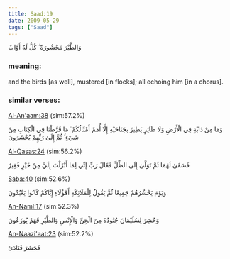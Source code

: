 ```yaml
---
title: Saad:19
date: 2009-05-29
tags: ["Saad"]
---
```

وَالطَّيْرَ مَحْشُورَةً ۖ كُلٌّ لَهُ أَوَّابٌ
### meaning: 
and the birds [as well], mustered [in flocks]; all echoing him [in a chorus].
### similar verses: 

[Al-An'aam:38](/6/38) (sim:57.2%)

وَمَا مِنْ دَابَّةٍ فِي الْأَرْضِ وَلَا طَائِرٍ يَطِيرُ بِجَنَاحَيْهِ إِلَّا أُمَمٌ أَمْثَالُكُمْ ۚ مَا فَرَّطْنَا فِي الْكِتَابِ مِنْ شَيْءٍ ۚ ثُمَّ إِلَىٰ رَبِّهِمْ يُحْشَرُونَ

[Al-Qasas:24](/28/24) (sim:56.2%)

فَسَقَىٰ لَهُمَا ثُمَّ تَوَلَّىٰ إِلَى الظِّلِّ فَقَالَ رَبِّ إِنِّي لِمَا أَنْزَلْتَ إِلَيَّ مِنْ خَيْرٍ فَقِيرٌ

[Saba:40](/34/40) (sim:52.6%)

وَيَوْمَ يَحْشُرُهُمْ جَمِيعًا ثُمَّ يَقُولُ لِلْمَلَائِكَةِ أَهَٰؤُلَاءِ إِيَّاكُمْ كَانُوا يَعْبُدُونَ

[An-Naml:17](/27/17) (sim:52.3%)

وَحُشِرَ لِسُلَيْمَانَ جُنُودُهُ مِنَ الْجِنِّ وَالْإِنْسِ وَالطَّيْرِ فَهُمْ يُوزَعُونَ

[An-Naazi'aat:23](/79/23) (sim:52.2%)

فَحَشَرَ فَنَادَىٰ
